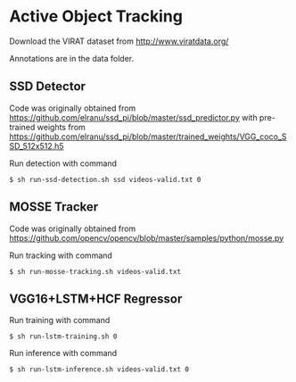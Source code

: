 # Active Object Tracking

Download the VIRAT dataset from
http://www.viratdata.org/

Annotations are in the data folder.

## SSD Detector
Code was originally obtained from
https://github.com/elranu/ssd_pi/blob/master/ssd_predictor.py
with pre-trained weights from
https://github.com/elranu/ssd_pi/blob/master/trained_weights/VGG_coco_SSD_512x512.h5

Run detection with command
```
$ sh run-ssd-detection.sh ssd videos-valid.txt 0
```

## MOSSE Tracker
Code was originally obtained from
https://github.com/opencv/opencv/blob/master/samples/python/mosse.py

Run tracking with command
```
$ sh run-mosse-tracking.sh videos-valid.txt
```

## VGG16+LSTM+HCF Regressor
Run training with command
```
$ sh run-lstm-training.sh 0
```
Run inference with command
```
$ sh run-lstm-inference.sh videos-valid.txt 0
```
